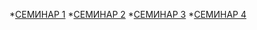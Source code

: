 *[СЕМИНАР 1]()
*[СЕМИНАР 2]()
*[СЕМИНАР 3]()
*[СЕМИНАР 4](https://github.com/Gregorian1489/UNITTESTING/tree/main/seminar4)
